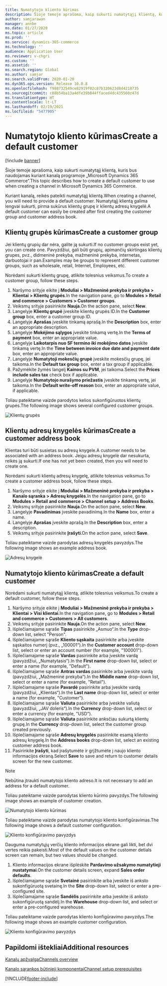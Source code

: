 ```yaml
---
title: Numatytojo kliento kūrimas
description: Šioje temoje aprašoma, kaip sukurti numatytąjį klientą, kuris bus naudojamas kuriant kanalą programoje „Microsoft Dynamics 365 Commerce“.
author: samjarawan
manager: annbe
ms.date: 01/27/2020
ms.topic: article
ms.prod: ''
ms.service: dynamics-365-commerce
ms.technology: ''
audience: Application User
ms.reviewer: v-chgri
ms.custom: ''
ms.assetid: ''
ms.search.region: Global
ms.author: samjar
ms.search.validFrom: 2020-01-20
ms.dyn365.ops.version: Release 10.0.8
ms.openlocfilehash: f988732549ce82919f02c87b320623d8d4218735
ms.sourcegitcommit: c88b54ba13a4dfe39b844ffaced4dc435560c47d
ms.translationtype: HT
ms.contentlocale: lt-LT
ms.lasthandoff: 02/19/2021
ms.locfileid: "5477905"
---
```

# <a name="create-a-default-customer"></a><span data-ttu-id="c8dd5-103">Numatytojo kliento kūrimas</span><span class="sxs-lookup"><span data-stu-id="c8dd5-103">Create a default customer</span></span>

[!include [banner](includes/banner.md)]

<span data-ttu-id="c8dd5-104">Šioje temoje aprašoma, kaip sukurti numatytąjį klientą, kuris bus naudojamas kuriant kanalą programoje „Microsoft Dynamics 365 Commerce“.</span><span class="sxs-lookup"><span data-stu-id="c8dd5-104">This topic describes how to create a default customer to use when creating a channel in Microsoft Dynamics 365 Commerce.</span></span>

<span data-ttu-id="c8dd5-105">Kuriant kanalą, reikės pateikti numatytąjį klientą.</span><span class="sxs-lookup"><span data-stu-id="c8dd5-105">When creating a channel, you will need to provide a default customer.</span></span> <span data-ttu-id="c8dd5-106">Numatytąjį klientą galima lengvai sukurti, pirma sukūrus klientų grupę ir klientų adresų knygelė.</span><span class="sxs-lookup"><span data-stu-id="c8dd5-106">A default customer can easily be created after first creating the customer group and customer address book.</span></span>

## <a name="create-a-customer-group"></a><span data-ttu-id="c8dd5-107">Klientų grupės kūrimas</span><span class="sxs-lookup"><span data-stu-id="c8dd5-107">Create a customer group</span></span>

<span data-ttu-id="c8dd5-108">Jei klientų grupių dar nėra, galite ją sukurti.</span><span class="sxs-lookup"><span data-stu-id="c8dd5-108">If no customer groups exist yet, you can create one.</span></span> <span data-ttu-id="c8dd5-109">Pavyzdžiui, gali būti grupių, apimančių skirtingas klientų grupes, pvz., didmeninė prekyba, mažmeninė prekyba, internetas, darbuotojai ir pan.</span><span class="sxs-lookup"><span data-stu-id="c8dd5-109">Examples may be groups to represent different customer groups, such as wholesale, retail, Internet, Employees, etc.</span></span>

<span data-ttu-id="c8dd5-110">Norėdami sukurti klientų grupę, atlikite tolesnius veiksmus.</span><span class="sxs-lookup"><span data-stu-id="c8dd5-110">To create a customer group, follow these steps.</span></span>

1. <span data-ttu-id="c8dd5-111">Naršymo srityje eikite į **Moduliai \> Mažmeninė prekyba ir prekyba \> Klientai \> Klientų grupės**.</span><span class="sxs-lookup"><span data-stu-id="c8dd5-111">In the navigation pane, go to **Modules \> Retail and commerce \> Customers \> Customer groups**.</span></span>
1. <span data-ttu-id="c8dd5-112">Veiksmų srityje pasirinkite **Nauja**.</span><span class="sxs-lookup"><span data-stu-id="c8dd5-112">On the action pane, select **New**.</span></span>
1. <span data-ttu-id="c8dd5-113">Langelyje **Klientų grupė** įveskite klientų grupės ID.</span><span class="sxs-lookup"><span data-stu-id="c8dd5-113">In the **Customer group** box, enter a customer group ID.</span></span>
1. <span data-ttu-id="c8dd5-114">Langelyje **Aprašas** įveskite tinkamą aprašą.</span><span class="sxs-lookup"><span data-stu-id="c8dd5-114">In the **Description** box, enter an appropriate description.</span></span>
1. <span data-ttu-id="c8dd5-115">Langelyje **Mokėjimo sąlygos** įveskite tinkamą vertę.</span><span class="sxs-lookup"><span data-stu-id="c8dd5-115">In the **Terms of payment** box, enter an appropriate value.</span></span>
1. <span data-ttu-id="c8dd5-116">Langelyje **Laikotarpis nuo SF termino iki mokėjimo datos** įveskite tinkamą vertę.</span><span class="sxs-lookup"><span data-stu-id="c8dd5-116">In the **Time between invoice due date and payment date** box, enter an appropriate value.</span></span>
1. <span data-ttu-id="c8dd5-117">Langelyje **Numatytoji mokesčių grupė** įveskite mokesčių grupę, jei taikoma.</span><span class="sxs-lookup"><span data-stu-id="c8dd5-117">In the **Default tax group** box, enter a tax group if applicable.</span></span>
1. <span data-ttu-id="c8dd5-118">Pažymėkite žymės langelį **Kainos su PVM**, jei taikoma.</span><span class="sxs-lookup"><span data-stu-id="c8dd5-118">Select the **Prices include sales tax** check box if applicable.</span></span>
1. <span data-ttu-id="c8dd5-119">Langelyje **Numatytojo nurašymo priežastis** įveskite tinkamą vertę, jei taikoma.</span><span class="sxs-lookup"><span data-stu-id="c8dd5-119">In the **Default write-off reason** box, enter an appropriate value, if applicable.</span></span>

<span data-ttu-id="c8dd5-120">Toliau pateiktame vaizde parodytos kelios sukonfigūruotos klientų grupės.</span><span class="sxs-lookup"><span data-stu-id="c8dd5-120">The following image shows several configured customer groups.</span></span>

![Klientų grupės](media/customer-groups.png)

## <a name="create-a-customer-address-book"></a><span data-ttu-id="c8dd5-122">Klientų adresų knygelės kūrimas</span><span class="sxs-lookup"><span data-stu-id="c8dd5-122">Create a customer address book</span></span>

<span data-ttu-id="c8dd5-123">Klientas turi būti susietas su adresų knygele.</span><span class="sxs-lookup"><span data-stu-id="c8dd5-123">A customer needs to be associated with an address book.</span></span> <span data-ttu-id="c8dd5-124">Jeigu adresų knygelė dar nesukurta, reikės ją sukurti.</span><span class="sxs-lookup"><span data-stu-id="c8dd5-124">If one has not yet been created, then you will need to create one.</span></span>

<span data-ttu-id="c8dd5-125">Norėdami sukurti klientų adresų knygelę, atlikite tolesnius veiksmus.</span><span class="sxs-lookup"><span data-stu-id="c8dd5-125">To create a customer address book, follow these steps.</span></span>

1. <span data-ttu-id="c8dd5-126">Naršymo srityje eikite į **Moduliai \> Mažmeninė prekyba ir prekyba \> Kanalo sąranka \> Adresų knygelės**.</span><span class="sxs-lookup"><span data-stu-id="c8dd5-126">In the navigation pane, go to **Modules \> Retail and commerce \> Channel setup \> Address Books**.</span></span>
1. <span data-ttu-id="c8dd5-127">Veiksmų srityje pasirinkite **Nauja**.</span><span class="sxs-lookup"><span data-stu-id="c8dd5-127">On the action pane, select **New**.</span></span>
1. <span data-ttu-id="c8dd5-128">Langelyje **Pavadinimas** įveskite pavadinimą.</span><span class="sxs-lookup"><span data-stu-id="c8dd5-128">In the **Name** box, enter a name.</span></span>
1. <span data-ttu-id="c8dd5-129">Langelyje **Aprašas** įveskite aprašą.</span><span class="sxs-lookup"><span data-stu-id="c8dd5-129">In the **Description** box, enter a description.</span></span>
1. <span data-ttu-id="c8dd5-130">Veiksmų srityje pasirinkite **Įrašyti**.</span><span class="sxs-lookup"><span data-stu-id="c8dd5-130">On the action pane, select **Save**.</span></span>

<span data-ttu-id="c8dd5-131">Toliau pateiktame vaizde parodytas adresų knygelės pavyzdys.</span><span class="sxs-lookup"><span data-stu-id="c8dd5-131">The following image shows an example address book.</span></span>

![Adresų knygelė](media/address-book.png)

## <a name="create-a-default-customer"></a><span data-ttu-id="c8dd5-133">Numatytojo kliento kūrimas</span><span class="sxs-lookup"><span data-stu-id="c8dd5-133">Create a default customer</span></span>

<span data-ttu-id="c8dd5-134">Norėdami sukurti numatytąjį klientą, atlikite tolesnius veiksmus.</span><span class="sxs-lookup"><span data-stu-id="c8dd5-134">To create a default customer, follow these steps.</span></span>

1. <span data-ttu-id="c8dd5-135">Naršymo srityje eikite į **Moduliai \> Mažmeninė prekyba ir prekyba \> Klientai \> Visi klientai**.</span><span class="sxs-lookup"><span data-stu-id="c8dd5-135">In the navigation pane, go to **Modules \> Retail and commerce \> Customers \> All customers**.</span></span>
1. <span data-ttu-id="c8dd5-136">Veiksmų srityje pasirinkite **Nauja**.</span><span class="sxs-lookup"><span data-stu-id="c8dd5-136">On the action pane, select **New**.</span></span>
1. <span data-ttu-id="c8dd5-137">Išplečiamajame sąraše **Tipas** pasirinkite „Asmuo“.</span><span class="sxs-lookup"><span data-stu-id="c8dd5-137">In the **Type** drop-down list, select "Person".</span></span>
1. <span data-ttu-id="c8dd5-138">Išplečiamajame sąraše **Kliento sąskaita** pasirinkite arba įveskite sąskaitos numerį (pvz., „100001“).</span><span class="sxs-lookup"><span data-stu-id="c8dd5-138">In the **Customer account** drop-down list, select or enter an account number (for example, "100001").</span></span>
1. <span data-ttu-id="c8dd5-139">Išplečiamajame sąraše **Vardas** pasirinkite arba įveskite vardą (pavyzdžiui, „Numatytasis“).</span><span class="sxs-lookup"><span data-stu-id="c8dd5-139">In the **First name** drop-down list, select or enter a name (for example, "Default").</span></span>
1. <span data-ttu-id="c8dd5-140">Išplečiamajame sąraše **Antras vardas** pasirinkite arba įveskite vardą (pavyzdžiui, „Mažmeninė prekyba“).</span><span class="sxs-lookup"><span data-stu-id="c8dd5-140">In the **Middle name** drop-down list, select or enter a name (for example, "Retail").</span></span>
1. <span data-ttu-id="c8dd5-141">Išplečiamajame sąraše **Pavardė** pasirinkite arba įveskite vardą (pavyzdžiui, „Klientas“).</span><span class="sxs-lookup"><span data-stu-id="c8dd5-141">In the **Last name** drop-down list, select or enter a name (for example, "Customer").</span></span>
1. <span data-ttu-id="c8dd5-142">Išplečiamajame sąraše **Valiuta** pasirinkite arba įveskite valiutą (pavyzdžiui, „JAV doleris“).</span><span class="sxs-lookup"><span data-stu-id="c8dd5-142">In the **Currency** drop-down list, select or enter a currency (for example, "USD").</span></span>
1. <span data-ttu-id="c8dd5-143">Išplečiamajame sąraše **Valiuta** pasirinkite anksčiau sukurtą klientų grupę.</span><span class="sxs-lookup"><span data-stu-id="c8dd5-143">In the **Currency** drop-down list, select the customer group created previously.</span></span>
1. <span data-ttu-id="c8dd5-144">Išplečiamajame sąraše **Adresų knygelės** pasirinkite esamą kliento adresų knygelę.</span><span class="sxs-lookup"><span data-stu-id="c8dd5-144">In the **Address books**  drop-down list, select an existing customer address book.</span></span>
1. <span data-ttu-id="c8dd5-145">Pasirinkite **Įrašyti**, kad įrašytumėte ir grįžtumėte į naujo kliento informacijos ekraną.</span><span class="sxs-lookup"><span data-stu-id="c8dd5-145">Select **Save** to save and return to customer details screen for the new customer.</span></span>

> [!NOTE]
> <span data-ttu-id="c8dd5-146">Nebūtina įtraukti numatytojo kliento adreso.</span><span class="sxs-lookup"><span data-stu-id="c8dd5-146">It is not necessary to add an address for a default customer.</span></span>

<span data-ttu-id="c8dd5-147">Toliau pateiktame vaizde parodytas kliento kūrimo pavyzdys.</span><span class="sxs-lookup"><span data-stu-id="c8dd5-147">The following image shows an example of customer creation.</span></span>

![Numatytojo kliento kūrimas](media/default-customer-creation.png)

<span data-ttu-id="c8dd5-149">Toliau pateiktame vaizde parodytas numatytojo kliento konfigūravimas.</span><span class="sxs-lookup"><span data-stu-id="c8dd5-149">The following image shows a default customer configuration.</span></span>

![Kliento konfigūravimo pavyzdys](media/default-customer-configuration1.png)

<span data-ttu-id="c8dd5-151">Dauguma numatytųjų verčių kliento informacijos ekrane gali likti, bet dvi vertes reikia pakeisti.</span><span class="sxs-lookup"><span data-stu-id="c8dd5-151">Most of the default values on the customer detials screen can remain, but two values should be changed.</span></span>

1. <span data-ttu-id="c8dd5-152">Kliento informacijos ekrane išplėskite **Pardavimo užsakymo numatytieji nustatymai**.</span><span class="sxs-lookup"><span data-stu-id="c8dd5-152">On the customer details screen, expand **Sales order defaults**.</span></span>
1. <span data-ttu-id="c8dd5-153">Išplečiamajame sąraše **Svetainė** pasirinkite arba įveskite iš anksto sukonfigūruotą svetainę.</span><span class="sxs-lookup"><span data-stu-id="c8dd5-153">In the **Site** drop-down list, select or enter a pre-configured site.</span></span>
1. <span data-ttu-id="c8dd5-154">Išplečiamajame sąraše **Sandėlis** pasirinkite arba įveskite iš anksto sukonfigūruotą sandėlį.</span><span class="sxs-lookup"><span data-stu-id="c8dd5-154">In the **Warehouse** drop-down list, and select or enter a pre-configured warehouse.</span></span>

<span data-ttu-id="c8dd5-155">Toliau pateiktame vaizde parodytas kliento konfigūravimo pavyzdys.</span><span class="sxs-lookup"><span data-stu-id="c8dd5-155">The following image shows an example customer configuration.</span></span>

![Kliento konfigūravimo pavyzdys](media/default-customer-configuration2.png)

## <a name="additional-resources"></a><span data-ttu-id="c8dd5-157">Papildomi ištekliai</span><span class="sxs-lookup"><span data-stu-id="c8dd5-157">Additional resources</span></span>

[<span data-ttu-id="c8dd5-158">Kanalų apžvalga</span><span class="sxs-lookup"><span data-stu-id="c8dd5-158">Channels overview</span></span>](channels-overview.md)

[<span data-ttu-id="c8dd5-159">Kanalo sąrankos būtinieji komponentai</span><span class="sxs-lookup"><span data-stu-id="c8dd5-159">Channel setup prerequisites</span></span>](channels-prerequisites.md)


[!INCLUDE[footer-include](../includes/footer-banner.md)]

